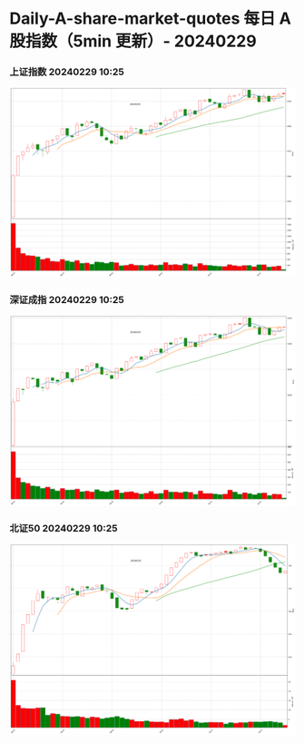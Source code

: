 
# Daily-A-share-market-quotes 每日 A 股指数（5min 更新）- 20240229

### 上证指数 20240229 10:25
![](./fig/2024/2/20240229-sh000001.png)

### 深证成指 20240229 10:25
![](./fig/2024/2/20240229-sz399001.png)

### 北证50 20240229 10:25
![](./fig/2024/2/20240229-bj899050.png)
